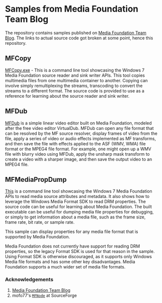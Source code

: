 # Samples from Media Foundation Team Blog

The repository contains samples published on [Media Foundation Team Blog](https://blogs.msdn.microsoft.com/mf). The links to actual source code got broken at some point, hence this repository.

## MFCopy

[MFCopy.exe](https://blogs.msdn.microsoft.com/mf/2009/12/16/mfcopy/) - This is a command line tool showcasing the Windows 7 Media Foundation source reader and sink writer APIs. This tool copies multimedia files from one multimedia container to another. Copying can involve simply remultiplexing the streams, transcoding to convert the streams to a different format. The source code is provided to use as a reference for learning about the source reader and sink writer.

## MFDub

[MFDub](https://blogs.msdn.microsoft.com/mf/2010/03/12/mfdub/) is a simple linear video editor built on Media Foundation, modeled after the free video editor VirtualDub. MFDub can open any file format that can be resolved by the MF source resolver, display frames of video from the file, apply a series of video or audio effects implemented as MF transforms, and then save the file with effects applied to the ASF (WMV, WMA) file format or the MPEG4 file format. For example, one might open up a WMV file with blurry video using MFDub, apply the unsharp mask transform to create a video with a sharper image, and then save the output video to an MPEG4 file. 

## MFMediaPropDump

[This](https://blogs.msdn.microsoft.com/mf/2010/01/11/mfmediapropdump/) is a command line tool showcasing the Windows 7 Media Foundation APIs to read media source attributes and metadata. It also shows how to leverage the Windows Media Format SDK to read DRM properties. The source code can be useful for learning about Media Foundation. The built executable can be useful for dumping media file properties for debugging, or simply to get information about a media file, such as the frame size, frame rate, bit rate, or sample rate.

This sample can display properties for any media file format that is supported by Media Foundation.

Media Foundation does not currently have support for reading DRM properties, so the legacy Format SDK is used for that reason in the sample. Using Format SDK is otherwise discouraged, as it supports only Windows Media file formats and has some other key disadvantages. Media Foundation supports a much wider set of media file formats.

### Acknowledgements

1. [Media Foundation Team Blog](https://blogs.msdn.microsoft.com/mf)
2. mofo77's [`MFNode`](https://sourceforge.net/projects/mfnode/) at SourceForge
